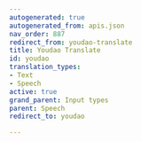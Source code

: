 ```yaml
---
autogenerated: true
autogenerated_from: apis.json
nav_order: 887
redirect_from: youdao-translate
title: Youdao Translate
id: youdao
translation_types:
- Text
- Speech
active: true
grand_parent: Input types
parent: Speech
redirect_to: youdao

---
```


